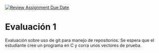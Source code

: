 [![Review Assignment Due Date](https://classroom.github.com/assets/deadline-readme-button-24ddc0f5d75046c5622901739e7c5dd533143b0c8e959d652212380cedb1ea36.svg)](https://classroom.github.com/a/OCiOFRHX)
# Evaluación 1
Evaluación sobre uso de git para manejo de repositorios. Se espera que el estudiante cree un programa en C y corra unos vectores de prueba. 

